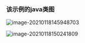 ### 该示例的java类图

![image-20210118145948703](https://tva1.sinaimg.cn/large/008eGmZEgy1gmruwytq76j30ru0dc75j.jpg)

![image-20210118150241809](https://tva1.sinaimg.cn/large/008eGmZEgy1gmruzxv2sij30z40lkq56.jpg)